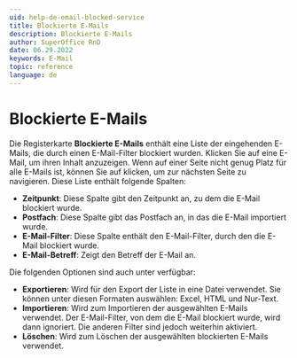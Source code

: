 ```yaml
---
uid: help-de-email-blocked-service
title: Blockierte E-Mails
description: Blockierte E-Mails
author: SuperOffice RnD
date: 06.29.2022
keywords: E-Mail
topic: reference
language: de
---
```


# Blockierte E-Mails

Die Registerkarte **Blockierte E-Mails** enthält eine Liste der eingehenden E-Mails, die durch einen E-Mail-Filter blockiert wurden. Klicken Sie auf eine E-Mail, um ihren Inhalt anzuzeigen. Wenn auf einer Seite nicht genug Platz für alle E-Mails ist, können Sie auf <i class="ph ph-arrow-right" aria-label="Arrow right"></i> klicken, um zur nächsten Seite zu navigieren. Diese Liste enthält folgende Spalten:

* **Zeitpunkt**: Diese Spalte gibt den Zeitpunkt an, zu dem die E-Mail blockiert wurde.
* **Postfach**: Diese Spalte gibt das Postfach an, in das die E-Mail importiert wurde.
* **E-Mail-Filter**: Diese Spalte enthält den E-Mail-Filter, durch den die E-Mail blockiert wurde.
* **E-Mail-Betreff**: Zeigt den Betreff der E-Mail an.

Die folgenden Optionen sind auch unter <i class="ph ph-dots-three-circle-vertical" aria-label="Aufgabe"></i> verfügbar:

* **Exportieren**: Wird für den Export der Liste in eine Datei verwendet. Sie können unter diesen Formaten auswählen: Excel, HTML und Nur-Text.
* **Importieren**: Wird zum Importieren der ausgewählten E-Mails verwendet. Der E-Mail-Filter, von dem die E-Mail blockiert wurde, wird dann ignoriert. Die anderen Filter sind jedoch weiterhin aktiviert.
* **Löschen**: Wird zum Löschen der ausgewählten blockierten E-Mails verwendet.
